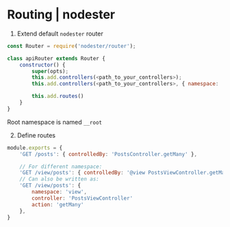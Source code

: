 # Routing | nodester

1) Extend default `nodester` router
```js
const Router = require('nodester/router');

class apiRouter extends Router {
	constructor() {
		super(opts);
		this.add.controllers(<path_to_your_controllers>);
		this.add.controllers(<path_to_your_controllers>, { namespace: 'view' });

		this.add.routes()
	}
}
```

Root namespace is named `__root`

2) Define routes
```js
module.exports = {
	'GET /posts': { controlledBy: 'PostsController.getMany' },

	// For different namespace:
	'GET /view/posts': { controlledBy: '@view PostsViewController.getMany' },
	// Can also be written as:
	'GET /view/posts': {
		namespace: 'view',
		controller: 'PostsViewController'
		action: 'getMany'
	},
}
```